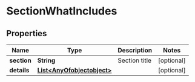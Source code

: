 

# SectionWhatIncludes

## Properties

Name | Type | Description | Notes
------------ | ------------- | ------------- | -------------
**section** | **String** | Section title |  [optional]
**details** | [**List&lt;AnyOfobjectobject&gt;**](AnyOfobjectobject.md) |  |  [optional]




